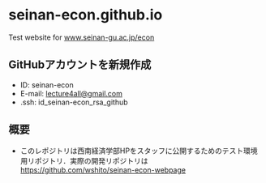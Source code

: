 # seinan-econ.github.io
Test website for www.seinan-gu.ac.jp/econ

## GitHubアカウントを新規作成

  - ID: seinan-econ
  - E-mail: lecture4all@gmail.com
  - .ssh: id_seinan-econ_rsa_github

## 概要

- このレポジトリは西南経済学部HPをスタッフに公開するためのテスト環境用リポジトリ．実際の開発リポジトリは https://github.com/wshito/seinan-econ-webpage

